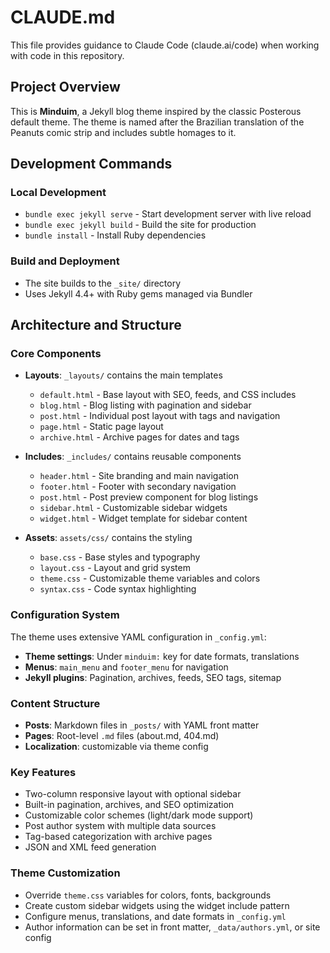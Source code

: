 # CLAUDE.md

This file provides guidance to Claude Code (claude.ai/code) when working with code in this repository.

## Project Overview

This is **Minduim**, a Jekyll blog theme inspired by the classic Posterous default theme. The theme is named after the Brazilian translation of the Peanuts comic strip and includes subtle homages to it.

## Development Commands

### Local Development
- `bundle exec jekyll serve` - Start development server with live reload
- `bundle exec jekyll build` - Build the site for production
- `bundle install` - Install Ruby dependencies

### Build and Deployment
- The site builds to the `_site/` directory
- Uses Jekyll 4.4+ with Ruby gems managed via Bundler

## Architecture and Structure

### Core Components
- **Layouts**: `_layouts/` contains the main templates
  - `default.html` - Base layout with SEO, feeds, and CSS includes
  - `blog.html` - Blog listing with pagination and sidebar
  - `post.html` - Individual post layout with tags and navigation
  - `page.html` - Static page layout
  - `archive.html` - Archive pages for dates and tags

- **Includes**: `_includes/` contains reusable components
  - `header.html` - Site branding and main navigation
  - `footer.html` - Footer with secondary navigation
  - `post.html` - Post preview component for blog listings
  - `sidebar.html` - Customizable sidebar widgets
  - `widget.html` - Widget template for sidebar content

- **Assets**: `assets/css/` contains the styling
  - `base.css` - Base styles and typography
  - `layout.css` - Layout and grid system
  - `theme.css` - Customizable theme variables and colors
  - `syntax.css` - Code syntax highlighting

### Configuration System
The theme uses extensive YAML configuration in `_config.yml`:
- **Theme settings**: Under `minduim:` key for date formats, translations
- **Menus**: `main_menu` and `footer_menu` for navigation
- **Jekyll plugins**: Pagination, archives, feeds, SEO tags, sitemap

### Content Structure
- **Posts**: Markdown files in `_posts/` with YAML front matter
- **Pages**: Root-level `.md` files (about.md, 404.md)
- **Localization**: customizable via theme config

### Key Features
- Two-column responsive layout with optional sidebar
- Built-in pagination, archives, and SEO optimization
- Customizable color schemes (light/dark mode support)
- Post author system with multiple data sources
- Tag-based categorization with archive pages
- JSON and XML feed generation

### Theme Customization
- Override `theme.css` variables for colors, fonts, backgrounds
- Create custom sidebar widgets using the widget include pattern
- Configure menus, translations, and date formats in `_config.yml`
- Author information can be set in front matter, `_data/authors.yml`, or site config
